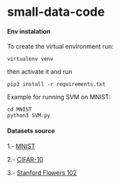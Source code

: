 # small-data-code

#### Env instalation

To create the virtual environment run:
```
virtualenv venv
```
then activate it and run
```
pip3 install -r requirements.txt
```
Example for running SVM on MNIST:
```
cd MNIST
python3 SVM.py
```

#### Datasets source
1.- [MNIST](http://yann.lecun.com/exdb/mnist/)

2.- [CIFAR-10](https://www.cs.toronto.edu/~kriz/cifar.html)

3.- [Stanford Flowers 102](http://www.robots.ox.ac.uk/~vgg/data/flowers/102/index.html)

